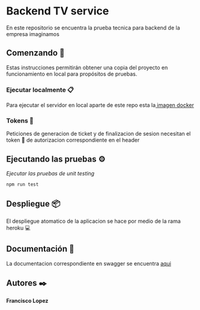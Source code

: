 # Backend TV service 

En este repositorio se encuentra la prueba tecnica para backend de la empresa imaginamos

## Comenzando 🚀

Estas instrucciones permitirán obtener una copia del proyecto en funcionamiento en local para propósitos de pruebas.


### Ejecutar localmente 📋

Para ejecutar el servidor en local aparte de este repo esta la[ imagen docker](https://hub.docker.com/r/franciscuo/imaginamos-tv)

### Tokens 🔧

Peticiones de generacion de ticket y de finalizacion de sesion necesitan el token :key: de autorizacion correspondiente en el header 


## Ejecutando las pruebas ⚙️

_Ejecutar las pruebas de unit testing_

```
npm run test
```

## Despliegue 📦

El despliegue atomatico de la aplicacion se hace por medio de la rama heroku :computer:


## Documentación 📖

La documentacion correspondiente en swagger se encuentra [aqui](https://imaginamos-tv.herokuapp.com/api-docs/i)


## Autores ✒️

**Francisco Lopez**  

